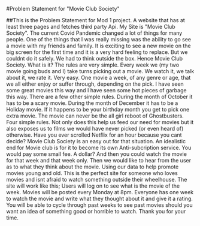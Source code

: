 #Problem Statement for "Movie Club Society"

##This is the Problem Statement for Mod 1 project. A website that has at least three pages and fetches third party Api.
My Site is "Movie Club Society". The current Covid Pandemic changed a lot of things for many people. One of the things that I was 
really missing was the ability to go see a movie with my friends and family. It is exciting to see a new movie on the big screen for the first time and
it is a very hard feeling to replace. But we couldnt do it safely. We had to think outside the box. Hence Movie Club Society. What is it?
The rules are very simple. Every week we (my two movie going buds and I) take turns picking out a movie. We watch it, we talk about it, we rate it. Very easy.
One movie a week, of any genre or age, that we all either enjoy or suffer through, depending on the pick. I have seen some great movies this way and I have seen some hot pieces 
of garbage this way. There are a few other simple rules. During the month of October it has to be a scary movie. During the month of December it has to be a Holiday movie. 
If it happens to be your birthday month you get to pick one extra movie. The movie can never be the all girl reboot of Ghostbusters. Four simple rules. Not only does this help us
feed our need for movies but it also exposes us to films we would have never picked (or even heard of) otherwise. Have you ever scrolled Netflix for an hour because you cant 
decide? Movie Club Society is an easy out for that situation. An idealistic end for Movie club is for it to become its own Anti-subcription service. You would pay some small fee.
A dollar? And then you could watch the movie for that week and that week only. Then we would like to hear from the user as to what they think about the movie. Using our data
to help promote movies young and old. This is the perfect site for someone who loves movies and isnt afraid to watch something outside their wheelhouse. The site will work like this;
Users will log on to see what is the movie of the week. Movies will be posted every Monday at 8pm. Everyone has one week to watch the movie and write what they thought about it and 
give it a rating. You will be able to cycle through past weeks to see past movies should you want an idea of something good or horrible to watch. Thank you for your time.